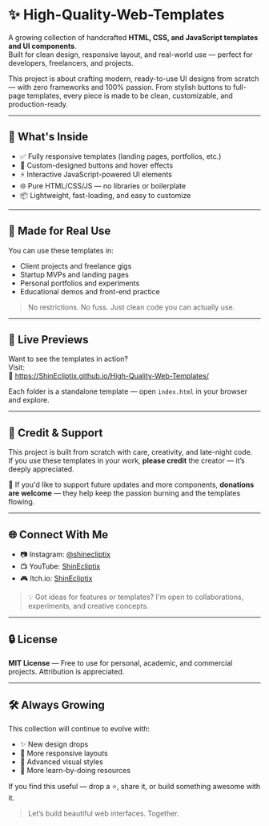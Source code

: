 # ✨ High-Quality-Web-Templates

A growing collection of handcrafted **HTML, CSS, and JavaScript templates and UI components**.  
Built for clean design, responsive layout, and real-world use — perfect for developers, freelancers, and projects.

This project is about crafting modern, ready-to-use UI designs from scratch — with zero frameworks and 100% passion. From stylish buttons to full-page templates, every piece is made to be clean, customizable, and production-ready.

---

## 🧩 What's Inside

- ✅ Fully responsive templates (landing pages, portfolios, etc.)
- 🎨 Custom-designed buttons and hover effects
- ⚡ Interactive JavaScript-powered UI elements
- 🌐 Pure HTML/CSS/JS — no libraries or boilerplate
- 📦 Lightweight, fast-loading, and easy to customize

---

## 💼 Made for Real Use

You can use these templates in:

- Client projects and freelance gigs
- Startup MVPs and landing pages
- Personal portfolios and experiments
- Educational demos and front-end practice

> No restrictions. No fuss. Just clean code you can actually use.

---

## 🚀 Live Previews

Want to see the templates in action?  
Visit:  
🔗 https://ShinEcliptix.github.io/High-Quality-Web-Templates/

Each folder is a standalone template — open `index.html` in your browser and explore.

---

## 🙌 Credit & Support

This project is built from scratch with care, creativity, and late-night code.  
If you use these templates in your work, **please credit** the creator — it’s deeply appreciated.

💖 If you'd like to support future updates and more components, **donations are welcome** — they help keep the passion burning and the templates flowing.

---

## 🌐 Connect With Me

- 📷 Instagram: [@shinecliptix](https://instagram.com/shinecliptix)  
- 📺 YouTube: [ShinEcliptix](https://youtube.com/@shinecliptix)  
- 🎮 Itch.io: [ShinEcliptix](https://shinecliptix.itch.io)

> 💡 Got ideas for features or templates? I'm open to collaborations, experiments, and creative concepts.

---

## 🔒 License

**MIT License** — Free to use for personal, academic, and commercial projects. Attribution is appreciated.

---

## 🛠️ Always Growing

This collection will continue to evolve with:

- ✨ New design drops
- 📱 More responsive layouts
- 🎨 Advanced visual styles
- 🧠 More learn-by-doing resources

If you find this useful — drop a ⭐, share it, or build something awesome with it.

> Let’s build beautiful web interfaces. Together.
